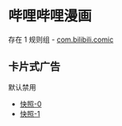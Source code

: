 # 哔哩哔哩漫画

存在 1 规则组 - [com.bilibili.comic](/src/apps/com.bilibili.comic.ts)

## 卡片式广告

默认禁用

- [快照-0](https://i.gkd.li/import/13063676)
- [快照-1](https://i.gkd.li/import/13262801)
